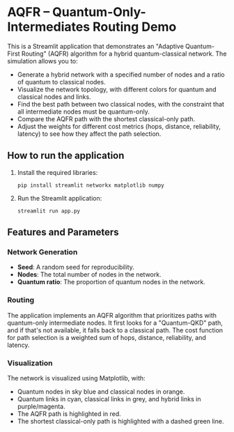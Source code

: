 # AQFR – Quantum-Only-Intermediates Routing Demo

This is a Streamlit application that demonstrates an "Adaptive Quantum-First Routing" (AQFR) algorithm for a hybrid quantum-classical network. The simulation allows you to:

*   Generate a hybrid network with a specified number of nodes and a ratio of quantum to classical nodes.
*   Visualize the network topology, with different colors for quantum and classical nodes and links.
*   Find the best path between two classical nodes, with the constraint that all intermediate nodes must be quantum-only.
*   Compare the AQFR path with the shortest classical-only path.
*   Adjust the weights for different cost metrics (hops, distance, reliability, latency) to see how they affect the path selection.

## How to run the application

1.  Install the required libraries:
    ```
    pip install streamlit networkx matplotlib numpy
    ```
2.  Run the Streamlit application:
    ```
    streamlit run app.py
    ```

## Features and Parameters

### Network Generation

*   **Seed**: A random seed for reproducibility.
*   **Nodes**: The total number of nodes in the network.
*   **Quantum ratio**: The proportion of quantum nodes in the network.

### Routing

The application implements an AQFR algorithm that prioritizes paths with quantum-only intermediate nodes. It first looks for a "Quantum-QKD" path, and if that's not available, it falls back to a classical path. The cost function for path selection is a weighted sum of hops, distance, reliability, and latency.

### Visualization

The network is visualized using Matplotlib, with:

*   Quantum nodes in sky blue and classical nodes in orange.
*   Quantum links in cyan, classical links in grey, and hybrid links in purple/magenta.
*   The AQFR path is highlighted in red.
*   The shortest classical-only path is highlighted with a dashed green line.
